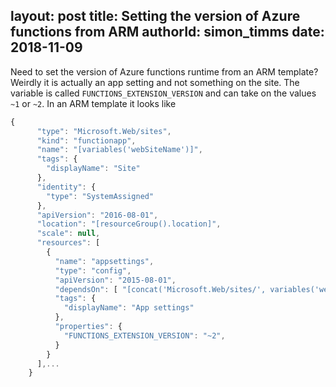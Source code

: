 layout: post
title: Setting the version of Azure functions from ARM
authorId: simon_timms
date: 2018-11-09
---

Need to set the version of Azure functions runtime from an ARM template? Weirdly it is actually an app setting and not something on the site. The variable is called `FUNCTIONS_EXTENSION_VERSION` and can take on the values `~1` or `~2`. In an ARM template it looks like 

```javascript
{
      "type": "Microsoft.Web/sites",
      "kind": "functionapp",
      "name": "[variables('webSiteName')]",
      "tags": {
        "displayName": "Site"
      },
      "identity": {
        "type": "SystemAssigned"
      },
      "apiVersion": "2016-08-01",
      "location": "[resourceGroup().location]",
      "scale": null,
      "resources": [
        {
          "name": "appsettings",
          "type": "config",
          "apiVersion": "2015-08-01",
          "dependsOn": [ "[concat('Microsoft.Web/sites/', variables('webSiteName'))]" ],
          "tags": {
            "displayName": "App settings"
          },
          "properties": {
            "FUNCTIONS_EXTENSION_VERSION": "~2",
          }
        }
      ],...
    }
```